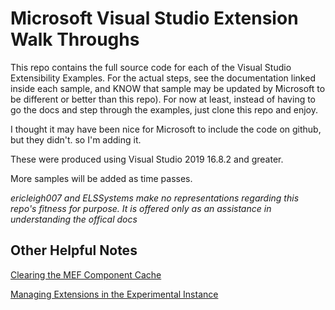 # Microsoft Visual Studio Extension Walk Throughs
This repo contains the full source code for each of the Visual Studio Extensibility Examples.  For the actual steps, see the documentation linked inside each sample, and KNOW that sample may be updated by Microsoft to be different or better than this repo).  For now at least, instead of having to go the docs and step through the examples, just clone this repo and enjoy.

I thought it may have been nice for Microsoft to include the code on github, but they didn't. so I'm adding it.

These were produced using Visual Studio 2019 16.8.2 and greater.

More samples will be added as time passes.

*ericleigh007 and ELSSystems make no representations regarding this repo's fitness for purpose.  It is offered only as an assistance in understanding the offical docs*

## Other Helpful Notes

[Clearing the MEF Component Cache](Component-Cache.md)

[Managing Extensions in the Experimental Instance](Managing-Extensions.md)


